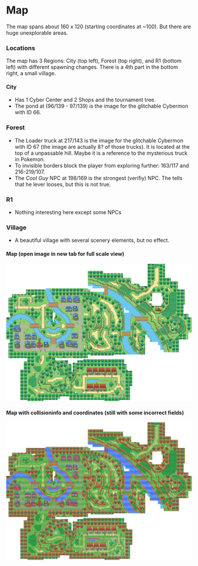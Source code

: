 # Map

The map spans about 160 x 120 (starting coordinates at ~100). But there are huge unexplorable areas.

### Locations

The map has 3 Regions: City (top left), Forest (top right), and R1 (bottom left) with different spawning changes. There is a 4th part in the bottom right, a small village.

#### City

- Has 1 Cyber Center and 2 Shops and the tournament tree.
- The pond at (96/139 - 97/139) is the image for the glitchable Cybermon with ID 66.

### Forest

- The Loader truck at 217/143 is the image for the glitchable Cybermon with ID 67 (the image are actually 8? of those trucks). It is located at the top of a unpassable hill. Maybe it is a reference to the mysterious truck in Pokemon.
- To invisible borders block the player from exploring further: 163/117 and 216-219/107.
- The *Cool Guy* NPC at 198/169 is the strongest (verifiy) NPC. The tells that he lever looses, but this is not true.

### R1

- Nothing interesting here except some NPCs

### Village

- A beautiful village with several scenery elements, but no effect.

#### Map (open image in new tab for full scale view)

![](map_clean.png)

#### Map with collisioninfo and coordinates (still with some incorrect fields)

![](map_info.png)

